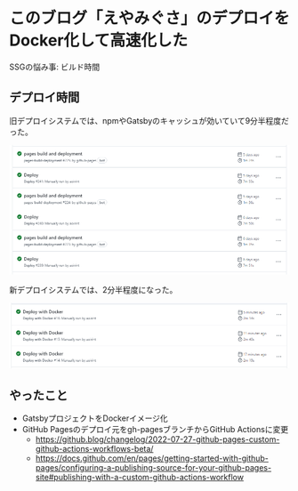 # このブログ「えやみぐさ」のデプロイをDocker化して高速化した

SSGの悩み事: ビルド時間

## デプロイ時間

旧デプロイシステムでは、npmやGatsbyのキャッシュが効いていて9分半程度だった。

![](images/old_workflow_duration.png)

新デプロイシステムでは、2分半程度になった。

![](images/new_workflow_duration.png)

## やったこと

- GatsbyプロジェクトをDockerイメージ化
- GitHub Pagesのデプロイ元をgh-pagesブランチからGitHub Actionsに変更
    - <https://github.blog/changelog/2022-07-27-github-pages-custom-github-actions-workflows-beta/>
    - <https://docs.github.com/en/pages/getting-started-with-github-pages/configuring-a-publishing-source-for-your-github-pages-site#publishing-with-a-custom-github-actions-workflow>
